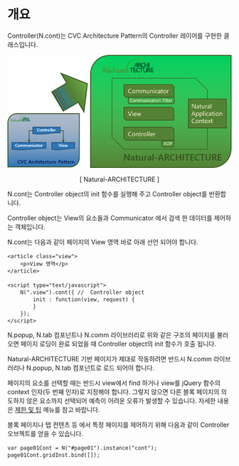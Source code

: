 개요
===

Controller(N.cont)는 CVC Architecture Pattern의 Controller 레이어를 구현한 클래스입니다.

![](images/intr/pic4.png)
<center>[ Natural-ARCHITECTURE ]</center>

N.cont는 Controller object의 init 함수를 실행해 주고 Controller object를 반환합니다.
<p class="alert">Controller object는 View의 요소들과 Communicator 에서 검색 한 데이터를 제어하는 객체입니다.</p>

N.cont는 다음과 같이 페이지의 View 영역 바로 아래 선언 되어야 합니다.

```
<article class="view">
    <p>View 영역</p>
</article>

<script type="text/javascript">
    N(".view").cont({ //  Controller object
        init : function(view, request) {
        }
    });
</script>
```

N.popup, N.tab 컴포넌트나 N.comm 라이브러리로 위와 같은 구조의 페이지를 불러 오면 페이지 로딩이 완료 되었을 때 Controller object의 init 함수가 호출 됩니다.
<p class="alert">Natural-ARCHITECTURE 기반 페이지가 제대로 작동하려면 반드시 N.comm 라이브러리나 N.popup, N.tab 컴포넌트로 로드 되어야 합니다.</p>
<p class="alert">페이지의 요소를 선택할 때는 반드시 view에서 find 하거나 view를 jQuery 함수의 context 인자(두 번째 인자)로 지정해야 합니다. 그렇지 않으면 다른 블록 페이지의 의도하지 않은 요소까지 선택되어 예측이 어려운 오류가 발생할 수 있습니다. 자세한 내용은 <a href="#cmVmcjA2MDElMjQlRUMlQTAlOUMlRUQlOTUlOUMlMjAlRUIlQjAlOEYlMjAlRUQlOEMlODEkaHRtbCUyRm5hdHVyYWxqcyUyRnJlZnIlMkZyZWZyMDYwMS5odG1s">제한 및 팁</a> 메뉴를 참고 바랍니다.</p>

블록 페이지나 탭 컨텐츠 등 에서 특정 페이지를 제어하기 위해 다음과 같이 Controller 오브젝트를 얻을 수 있습니다.

```
var page01Cont = N("#page01").instance("cont");
page01Cont.gridInst.bind([]);
```